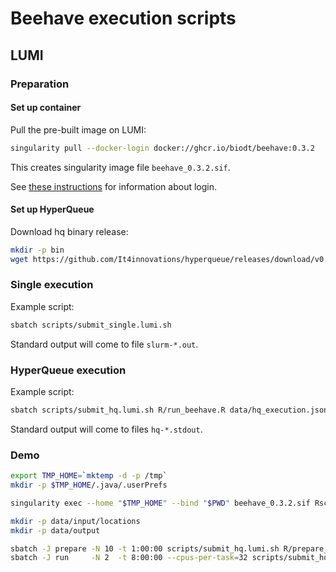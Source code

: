 # Beehave execution scripts

## LUMI

### Preparation

#### Set up container

Pull the pre-built image on LUMI:
```bash
singularity pull --docker-login docker://ghcr.io/biodt/beehave:0.3.2
```
This creates singularity image file `beehave_0.3.2.sif`.

See [these instructions](https://github.com/BioDT/uc-beehave-singularity-for-lumi)
for information about login.

#### Set up HyperQueue

Download hq binary release:
```bash
mkdir -p bin
wget https://github.com/It4innovations/hyperqueue/releases/download/v0.15.0/hq-v0.15.0-linux-x64.tar.gz -O - | tar -xzf - -C bin
```

### Single execution

Example script:
```bash
sbatch scripts/submit_single.lumi.sh
```
Standard output will come to file `slurm-*.out`.

### HyperQueue execution

Example script:
```bash
sbatch scripts/submit_hq.lumi.sh R/run_beehave.R data/hq_execution.json
```
Standard output will come to files `hq-*.stdout`.


### Demo

```bash
export TMP_HOME=`mktemp -d -p /tmp`
mkdir -p $TMP_HOME/.java/.userPrefs

singularity exec --home "$TMP_HOME" --bind "$PWD" beehave_0.3.2.sif Rscript R/test_prepare_json.R

mkdir -p data/input/locations
mkdir -p data/output

sbatch -J prepare -N 10 -t 1:00:00 scripts/submit_hq.lumi.sh R/prepare_input.R data/input/locations.json
sbatch -J run     -N 2  -t 8:00:00 --cpus-per-task=32 scripts/submit_hq.lumi.sh R/run_beehave.R data/input/netlogo.json
```
